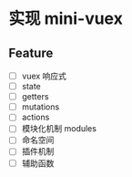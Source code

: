 # 实现 mini-vuex

## Feature

- [ ] vuex 响应式
- [ ] state
- [ ] getters
- [ ] mutations
- [ ] actions
- [ ] 模块化机制 modules
- [ ] 命名空间
- [ ] 插件机制
- [ ] 辅助函数
